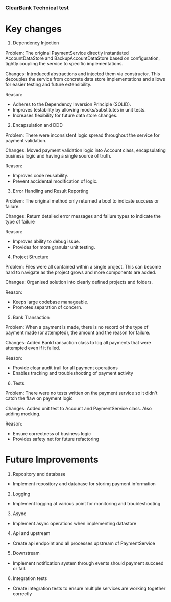 ### ClearBank Technical test

# Key changes
1. Dependency Injection

Problem: 
The original PaymentService directly instantiated AccountDataStore and BackupAccountDataStore based on configuration, tightly coupling the service to specific implementations.

Changes:
Introduced abstractions and injected them via constructor. This decouples the service from concrete data store implementations and allows for easier testing and future extensibility.

Reason:
 - Adheres to the Dependency Inversion Principle (SOLID).
 - Improves testability by allowing mocks/substitutes in unit tests.
 - Increases flexibility for future data store changes.

2. Encapsulation and DDD

Problem:
There were inconsistent logic spread throughout the service for payment validation.

Changes:
Moved payment validation logic into Account class, encapsulating business logic and having a single source of truth.

Reason:
 - Improves code reusability.
 - Prevent accidental modification of logic.

3. Error Handling and Result Reporting

Problem:
The original method only returned a bool to indicate success or failure.

Changes:
Return detailed error messages and failure types to indicate the type of failure

Reason:
 - Improves ability to debug issue.
 - Provides for more granular unit testing.

4. Project Structure

Problem:
Files were all contained within a single project. This can become hard to navigate as the project grows and more components are added.

Changes:
Organised solution into clearly defined projects and folders.

Reason:
 - Keeps large codebase manageable.
 - Promotes separation of concern.

5. Bank Transaction

Problem:
When a payment is made, there is no record of the type of payment made (or attempted), the amount and the reason for failure.

Changes:
Added BankTransaction class to log all payments that were attempted even if it failed.

Reason:
 - Provide clear audit trail for all payment operations
 - Enables tracking and troubleshooting of payment activity

 6. Tests
 
 Problem:
There were no tests written on the payment service so it didn't catch the flaw on payment logic

Changes:
Added unit test to Account and PaymentService class. Also adding mocking.

Reason: 
 - Ensure correctness of business logic
 - Provides safety net for future refactoring

# Future Improvements

1. Repository and database
 - Implement repository and database for storing payment information

2. Logging
 - Implement logging at various point for monitoring and troubleshooting

3. Async
 - Implement async operations when implementing datastore

4. Api and upstream
 - Create api endpoint and all processes upstream of PaymentService

5. Downstream
 - Implement notification system through events should payment succeed or fail.

6. Integration tests
 - Create integration tests to ensure multiple services are working together correctly
